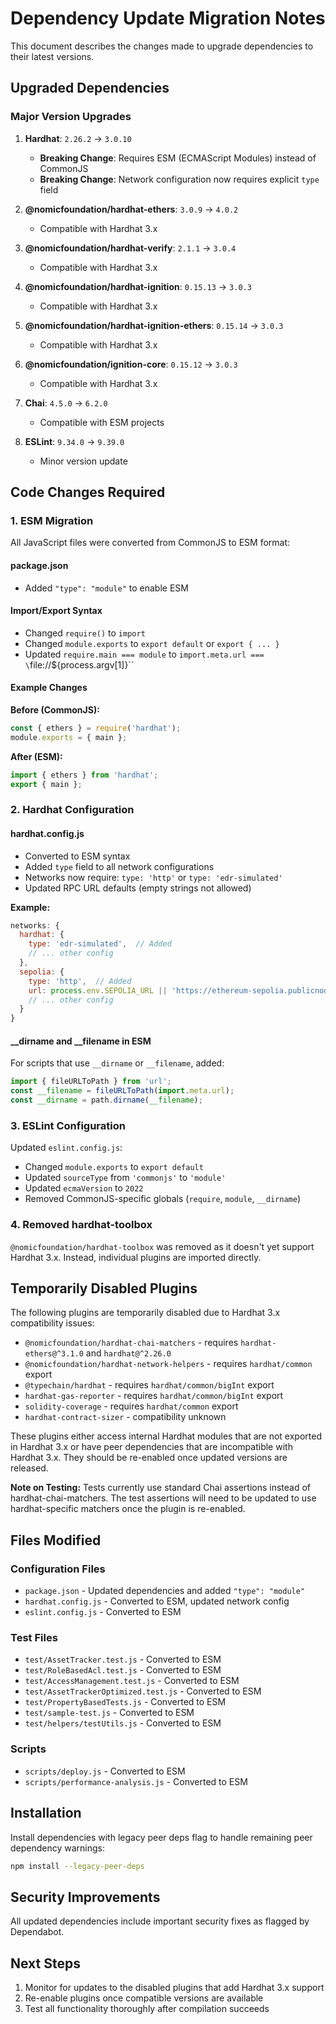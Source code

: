 # Dependency Update Migration Notes

This document describes the changes made to upgrade dependencies to their latest versions.

## Upgraded Dependencies

### Major Version Upgrades

1. **Hardhat**: `2.26.2` → `3.0.10`
   - **Breaking Change**: Requires ESM (ECMAScript Modules) instead of CommonJS
   - **Breaking Change**: Network configuration now requires explicit `type` field

2. **@nomicfoundation/hardhat-ethers**: `3.0.9` → `4.0.2`
   - Compatible with Hardhat 3.x

3. **@nomicfoundation/hardhat-verify**: `2.1.1` → `3.0.4`
   - Compatible with Hardhat 3.x

4. **@nomicfoundation/hardhat-ignition**: `0.15.13` → `3.0.3`
   - Compatible with Hardhat 3.x

5. **@nomicfoundation/hardhat-ignition-ethers**: `0.15.14` → `3.0.3`
   - Compatible with Hardhat 3.x

6. **@nomicfoundation/ignition-core**: `0.15.12` → `3.0.3`
   - Compatible with Hardhat 3.x

7. **Chai**: `4.5.0` → `6.2.0`
   - Compatible with ESM projects

8. **ESLint**: `9.34.0` → `9.39.0`
   - Minor version update

## Code Changes Required

### 1. ESM Migration

All JavaScript files were converted from CommonJS to ESM format:

#### package.json
- Added `"type": "module"` to enable ESM

#### Import/Export Syntax
- Changed `require()` to `import`
- Changed `module.exports` to `export default` or `export { ... }`
- Updated `require.main === module` to `import.meta.url === \`file://\${process.argv[1]}\``

#### Example Changes

**Before (CommonJS):**
```javascript
const { ethers } = require('hardhat');
module.exports = { main };
```

**After (ESM):**
```javascript
import { ethers } from 'hardhat';
export { main };
```

### 2. Hardhat Configuration

#### hardhat.config.js
- Converted to ESM syntax
- Added `type` field to all network configurations
- Networks now require: `type: 'http'` or `type: 'edr-simulated'`
- Updated RPC URL defaults (empty strings not allowed)

**Example:**
```javascript
networks: {
  hardhat: {
    type: 'edr-simulated',  // Added
    // ... other config
  },
  sepolia: {
    type: 'http',  // Added
    url: process.env.SEPOLIA_URL || 'https://ethereum-sepolia.publicnode.com',
    // ... other config
  }
}
```

#### __dirname and __filename in ESM
For scripts that use `__dirname` or `__filename`, added:
```javascript
import { fileURLToPath } from 'url';
const __filename = fileURLToPath(import.meta.url);
const __dirname = path.dirname(__filename);
```

### 3. ESLint Configuration

Updated `eslint.config.js`:
- Changed `module.exports` to `export default`
- Updated `sourceType` from `'commonjs'` to `'module'`
- Updated `ecmaVersion` to `2022`
- Removed CommonJS-specific globals (`require`, `module`, `__dirname`)

### 4. Removed hardhat-toolbox

`@nomicfoundation/hardhat-toolbox` was removed as it doesn't yet support Hardhat 3.x. Instead, individual plugins are imported directly.

## Temporarily Disabled Plugins

The following plugins are temporarily disabled due to Hardhat 3.x compatibility issues:

- `@nomicfoundation/hardhat-chai-matchers` - requires `hardhat-ethers@^3.1.0` and `hardhat@^2.26.0`
- `@nomicfoundation/hardhat-network-helpers` - requires `hardhat/common` export
- `@typechain/hardhat` - requires `hardhat/common/bigInt` export
- `hardhat-gas-reporter` - requires `hardhat/common/bigInt` export
- `solidity-coverage` - requires `hardhat/common` export
- `hardhat-contract-sizer` - compatibility unknown

These plugins either access internal Hardhat modules that are not exported in Hardhat 3.x or have peer dependencies that are incompatible with Hardhat 3.x. They should be re-enabled once updated versions are released.

**Note on Testing:** Tests currently use standard Chai assertions instead of hardhat-chai-matchers. The test assertions will need to be updated to use hardhat-specific matchers once the plugin is re-enabled.

## Files Modified

### Configuration Files
- `package.json` - Updated dependencies and added `"type": "module"`
- `hardhat.config.js` - Converted to ESM, updated network config
- `eslint.config.js` - Converted to ESM

### Test Files
- `test/AssetTracker.test.js` - Converted to ESM
- `test/RoleBasedAcl.test.js` - Converted to ESM
- `test/AccessManagement.test.js` - Converted to ESM
- `test/AssetTrackerOptimized.test.js` - Converted to ESM
- `test/PropertyBasedTests.js` - Converted to ESM
- `test/sample-test.js` - Converted to ESM
- `test/helpers/testUtils.js` - Converted to ESM

### Scripts
- `scripts/deploy.js` - Converted to ESM
- `scripts/performance-analysis.js` - Converted to ESM

## Installation

Install dependencies with legacy peer deps flag to handle remaining peer dependency warnings:

```bash
npm install --legacy-peer-deps
```

## Security Improvements

All updated dependencies include important security fixes as flagged by Dependabot.

## Next Steps

1. Monitor for updates to the disabled plugins that add Hardhat 3.x support
2. Re-enable plugins once compatible versions are available
3. Test all functionality thoroughly after compilation succeeds
